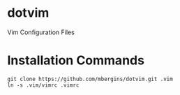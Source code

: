 # dotvim
Vim Configuration Files

# Installation Commands

```
git clone https://github.com/mbergins/dotvim.git .vim
ln -s .vim/vimrc .vimrc
```
